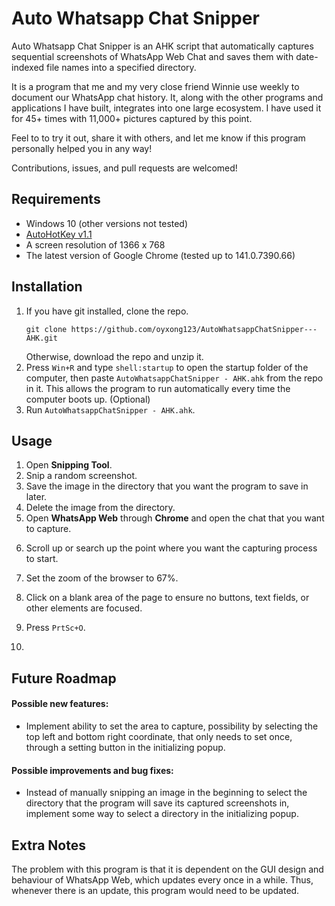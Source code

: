 # Auto Whatsapp Chat Snipper
Auto Whatsapp Chat Snipper is an AHK script that automatically captures sequential screenshots of WhatsApp Web Chat 
and saves them with date-indexed file names into a specified directory.

It is a program that me and my very close friend Winnie use weekly to document our WhatsApp chat history. 
It, along with the other programs and applications I have built, integrates into one large ecosystem. 
I have used it for 45+ times with 11,000+ pictures captured by this point.

Feel to to try it out, share it with others, and let me know if this program personally helped you in any way!

Contributions, issues, and pull requests are welcomed!

## Requirements
- Windows 10 (other versions not tested)
- [AutoHotKey v1.1](https://www.autohotkey.com/)
- A screen resolution of 1366 x 768
- The latest version of Google Chrome (tested up to 141.0.7390.66)

## Installation
1. If you have git installed, clone the repo.
    ```
    git clone https://github.com/oyxong123/AutoWhatsappChatSnipper---AHK.git
    ```
    Otherwise, download the repo and unzip it.
2. Press `Win+R` and type `shell:startup` to open the startup folder of the computer, then paste `AutoWhatsappChatSnipper - AHK.ahk` from the repo in it.
   This allows the program to run automatically every time the computer boots up. (Optional)
3. Run `AutoWhatsappChatSnipper - AHK.ahk`.

## Usage
1. Open **Snipping Tool**.
2. Snip a random screenshot.
3. Save the image in the directory that you want the program to save in later.
4. Delete the image from the directory.
5. Open **WhatsApp Web** through **Chrome** and open the chat that you want to capture.
<p align="center">
   
</p>

6. Scroll up or search up the point where you want the capturing process to start.
<p align="center">
   
</p>

7. Set the zoom of the browser to 67%.
<p align="center">
   
</p>

8. Click on a blank area of the page to ensure no buttons, text fields, or other elements are focused. 
<p align="center">
   
</p>

9. Press `PrtSc+O`.
<p align="center">
   
</p>

10. 

## Future Roadmap
#### Possible new features:
- Implement ability to set the area to capture, possibility by selecting the top left and bottom right coordinate, 
  that only needs to set once, through a setting button in the initializing popup.

#### Possible improvements and bug fixes:
- Instead of manually snipping an image in the beginning to select the directory that the program will save its captured screenshots in,
  implement some way to select a directory in the initializing popup.

## Extra Notes
The problem with this program is that it is dependent on the GUI design and behaviour of WhatsApp Web, which updates every once in a while. 
Thus, whenever there is an update, this program would need to be updated.
